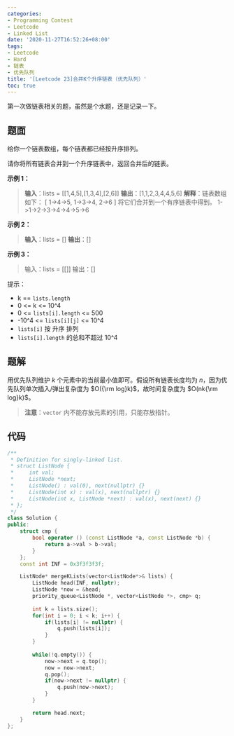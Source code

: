 ```yaml
---
categories:
- Programming Contest
- Leetcode
- Linked List
date: '2020-11-27T16:52:26+08:00'
tags:
- Leetcode
- Hard
- 链表
- 优先队列
title: '[Leetcode 23]合并K个升序链表（优先队列）'
toc: true
---
```


第一次做链表相关的题，虽然是个水题，还是记录一下。

<!--more-->

## 题面

给你一个链表数组，每个链表都已经按升序排列。

请你将所有链表合并到一个升序链表中，返回合并后的链表。

**示例 1：**

>**输入**：lists = [[1,4,5],[1,3,4],[2,6]]
>**输出**：[1,1,2,3,4,4,5,6]
>**解释**：链表数组如下：
>[
>  1->4->5,
>  1->3->4,
>  2->6
>]
>将它们合并到一个有序链表中得到。
>1->1->2->3->4->4->5->6

**示例 2：**

>**输入**：lists = []
>**输出**：[]

**示例 3：**

> 输入：lists = [[]]
> 输出：[]

提示：

- k == `lists.length`
- 0 <= k <= 10^4
- 0 <= `lists[i].length` <= 500
- -10^4 <= `lists[i][j]` <= 10^4
- `lists[i]` 按 升序 排列
- `lists[i].length` 的总和不超过 10^4

## 题解

用优先队列维护 $k$ 个元素中的当前最小值即可。假设所有链表长度均为 $n$，因为优先队列单次插入/弹出复杂度为 $O({\rm log}k)$，故时间复杂度为 $O(nk{\rm log}k)$。

> **注意**：`vector` 内不能存放元素的引用，只能存放指针。

## 代码

```c++
/**
 * Definition for singly-linked list.
 * struct ListNode {
 *     int val;
 *     ListNode *next;
 *     ListNode() : val(0), next(nullptr) {}
 *     ListNode(int x) : val(x), next(nullptr) {}
 *     ListNode(int x, ListNode *next) : val(x), next(next) {}
 * };
 */
class Solution {
public:
    struct cmp {
        bool operator () (const ListNode *a, const ListNode *b) {
            return a->val > b->val;
        }
    };
    const int INF = 0x3f3f3f3f;

    ListNode* mergeKLists(vector<ListNode*>& lists) {
        ListNode head(INF, nullptr);
        ListNode *now = &head;
        priority_queue<ListNode *, vector<ListNode *>, cmp> q;
        
        int k = lists.size();
        for(int i = 0; i < k; i++) {
            if(lists[i] != nullptr) {
                q.push(lists[i]);
            }
        }
        
        while(!q.empty()) {
            now->next = q.top();
            now = now->next;
            q.pop();
            if(now->next != nullptr) {
                q.push(now->next);
            }
        }

        return head.next;
    }
};
```
